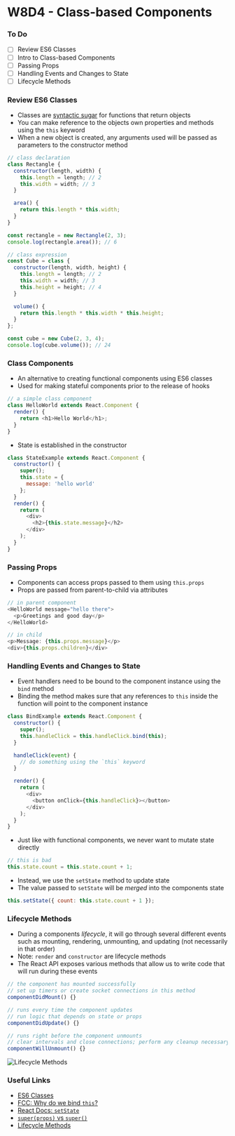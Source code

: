 # W8D4 - Class-based Components

### To Do
- [ ] Review ES6 Classes
- [ ] Intro to Class-based Components
- [ ] Passing Props
- [ ] Handling Events and Changes to State
- [ ] Lifecycle Methods

### Review ES6 Classes
* Classes are [syntactic sugar](https://en.wikipedia.org/wiki/Syntactic_sugar) for functions that return objects
* You can make reference to the objects own properties and methods using the `this` keyword
* When a new object is created, any arguments used will be passed as parameters to the constructor method

```js
// class declaration
class Rectangle {
  constructor(length, width) {
    this.length = length; // 2
    this.width = width; // 3
  }

  area() {
    return this.length * this.width;
  }
}

const rectangle = new Rectangle(2, 3);
console.log(rectangle.area()); // 6

// class expression
const Cube = class {
  constructor(length, width, height) {
    this.length = length; // 2
    this.width = width; // 3
    this.height = height; // 4
  }

  volume() {
    return this.length * this.width * this.height;
  }
};

const cube = new Cube(2, 3, 4);
console.log(cube.volume()); // 24
```

### Class Components
* An alternative to creating functional components using ES6 classes
* Used for making stateful components prior to the release of hooks

```js
// a simple class component
class HelloWorld extends React.Component {
  render() {
    return <h1>Hello World</h1>;
  }
}
```

* State is established in the constructor

```js
class StateExample extends React.Component {
  constructor() {
    super();
    this.state = {
      message: 'hello world'
    };
  }
  render() {
    return (
      <div>
        <h2>{this.state.message}</h2>
      </div>
    );
  }
}
```

### Passing Props
* Components can access props passed to them using `this.props`
* Props are passed from parent-to-child via attributes

```js
// in parent component
<HelloWorld message="hello there">
  <p>Greetings and good day</p>
</HelloWorld>

// in child
<p>Message: {this.props.message}</p>
<div>{this.props.children}</div>
```

### Handling Events and Changes to State
* Event handlers need to be bound to the component instance using the `bind` method
* Binding the method makes sure that any references to `this` inside the function will point to the component instance

```js
class BindExample extends React.Component {
  constructor() {
    super();
    this.handleClick = this.handleClick.bind(this);
  }

  handleClick(event) {
    // do something using the `this` keyword
  }

  render() {
    return (
      <div>
        <button onClick={this.handleClick}></button>
      </div>
    );
  }
}
```

* Just like with functional components, we never want to mutate state directly

```js
// this is bad
this.state.count = this.state.count + 1;
```

* Instead, we use the `setState` method to update state
* The value passed to `setState` will be _merged_ into the components state

```js
this.setState({ count: this.state.count + 1 });
```

### Lifecycle Methods
* During a components _lifecycle_, it will go through several different events such as mounting, rendering, unmounting, and updating (not necessarily in that order)
* Note: `render` and `constructor` are lifecycle methods
* The React API exposes various methods that allow us to write code that will run during these events

```js
// the component has mounted successfully
// set up timers or create socket connections in this method
componentDidMount() {}

// runs every time the component updates
// run logic that depends on state or props
componentDidUpdate() {}

// runs right before the component unmounts
// clear intervals and close connections; perform any cleanup necessary
componentWillUnmount() {}
```

![Lifecycle Methods](https://miro.medium.com/max/4560/1*EnuAy1kb9nOcFuIzM49Srw.png)

### Useful Links
- [ES6 Classes](https://developer.mozilla.org/en-US/docs/Web/JavaScript/Reference/Classes)
- [FCC: Why do we bind `this`?](https://www.freecodecamp.org/news/this-is-why-we-need-to-bind-event-handlers-in-class-components-in-react-f7ea1a6f93eb/)
- [React Docs: `setState`](https://reactjs.org/docs/react-component.html#setstate)
- [`super(props)` vs `super()`](https://overreacted.io/why-do-we-write-super-props/)
- [Lifecycle Methods](https://programmingwithmosh.com/javascript/react-lifecycle-methods/)
